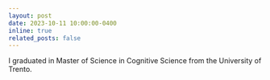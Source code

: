 ```yaml
---
layout: post
date: 2023-10-11 10:00:00-0400
inline: true
related_posts: false
---
```


I graduated in Master of Science in Cognitive Science from the University of Trento.